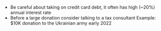 - Be careful about taking on credit card debt, it often has high (~20%) annual interest rate
- Before a large donation consider talking to a tax consultant
  Example: $10K donation to the Ukrainian army early 2022
